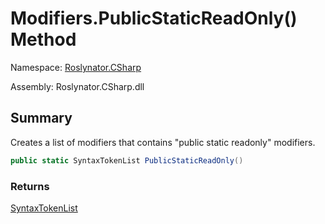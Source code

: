 # Modifiers\.PublicStaticReadOnly\(\) Method

Namespace: [Roslynator.CSharp](../../README.md)

Assembly: Roslynator\.CSharp\.dll

## Summary

Creates a list of modifiers that contains "public static readonly" modifiers\.

```csharp
public static SyntaxTokenList PublicStaticReadOnly()
```

### Returns

[SyntaxTokenList](https://docs.microsoft.com/en-us/dotnet/api/microsoft.codeanalysis.syntaxtokenlist)


